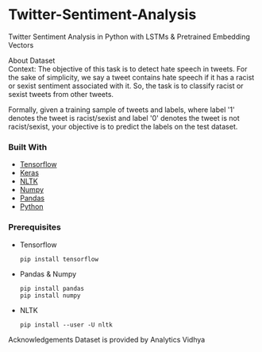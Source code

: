 # Twitter-Sentiment-Analysis
Twitter Sentiment Analysis in Python with LSTMs &amp; Pretrained Embedding Vectors

About Dataset <br>
Context:
The objective of this task is to detect hate speech in tweets. For the sake of simplicity, we say a tweet contains hate speech if it has a racist or sexist sentiment associated with it. So, the task is to classify racist or sexist tweets from other tweets.

Formally, given a training sample of tweets and labels, where label '1' denotes the tweet is racist/sexist and label '0' denotes the tweet is not racist/sexist, your objective is to predict the labels on the test dataset.

### Built With

* [Tensorflow](https://www.tensorflow.org/)
* [Keras](https://keras.io/)
* [NLTK](https://www.nltk.org/)
* [Numpy](https://numpy.org/)
* [Pandas](https://pandas.pydata.org/)
* [Python](https://www.python.org/)

### Prerequisites

* Tensorflow
  ```sh
  pip install tensorflow
  ```

* Pandas & Numpy
  ```
  pip install pandas
  pip install numpy
  ```
* NLTK
  ```
  pip install --user -U nltk
  ```
Acknowledgements
Dataset is provided by Analytics Vidhya
